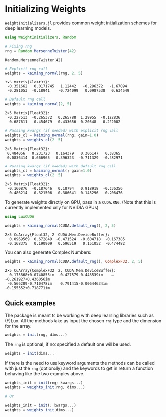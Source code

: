 
<a id='Initializing-Weights'></a>

# Initializing Weights


`WeightInitializers.jl` provides common weight initialization schemes for deep learning models.


```julia
using WeightInitializers, Random

# Fixing rng
rng = Random.MersenneTwister(42)
```


```
Random.MersenneTwister(42)
```


```julia
# Explicit rng call
weights = kaiming_normal(rng, 2, 5)
```


```
2×5 Matrix{Float32}:
 -0.351662   0.0171745   1.12442   -0.296372   -1.67094
 -0.281053  -0.18941    -0.724099   0.0987538   0.634549
```


```julia
# Default rng call
weights = kaiming_normal(2, 5)
```


```
2×5 Matrix{Float32}:
 -0.227513  -0.265372   0.265788  1.29955  -0.192836
  0.687611   0.454679  -0.433656  0.20548   0.292002
```


```julia
# Passing kwargs (if needed) with explicit rng call
weights_cl = kaiming_normal(rng; gain=1.0)
weights = weights_cl(2, 5)
```


```
2×5 Matrix{Float32}:
 0.484056   0.231723   0.164379   0.306147   0.18365
 0.0836414  0.666965  -0.396323  -0.711329  -0.382971
```


```julia
# Passing kwargs (if needed) with default rng call
weights_cl = kaiming_normal(; gain=1.0)
weights = weights_cl(2, 5)
```


```
2×5 Matrix{Float32}:
 -0.160876  -0.187646   0.18794   0.918918  -0.136356
  0.486214   0.321506  -0.306641  0.145296   0.206476
```


To generate weights directly on GPU, pass in a `CUDA.RNG`. (Note that this is currently implemented only for NVIDIA GPUs)


```julia
using LuxCUDA

weights = kaiming_normal(CUDA.default_rng(), 2, 5)
```


```
2×5 CuArray{Float32, 2, CUDA.Mem.DeviceBuffer}:
  0.0969569  0.672849  -0.471524  -0.604718  -0.167385
 -0.168375   0.190909   0.596519   0.151052  -0.474482
```


You can also generate Complex Numbers:


```julia
weights = kaiming_normal(CUDA.default_rng(), ComplexF32, 2, 5)
```


```
2×5 CuArray{ComplexF32, 2, CUDA.Mem.DeviceBuffer}:
  0.175868+0.0740855im  -0.427579-0.443539im    …  -0.261927+0.436056im
 -0.566209-0.710478im    0.791415-0.00644634im     -0.155352+0.718771im
```


<a id='Quick-examples'></a>

## Quick examples


The package is meant to be working with deep learning libraries such as (F)Lux. All the methods take as input the chosen `rng` type and the dimension for the array.


```julia
weights = init(rng, dims...)
```


The `rng` is optional, if not specified a default one will be used.


```julia
weights = init(dims...)
```


If there is the need to use keyword arguments the methods can be called with just the `rng`  (optionally) and the keywords to get in return a function behaving like the two examples above.


```julia
weights_init = init(rng; kwargs...)
weights = weights_init(rng, dims...)

# Or

weights_init = init(; kwargs...)
weights = weights_init(dims...)
```

